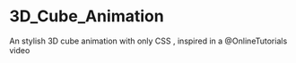 # 3D_Cube_Animation
An stylish 3D cube animation with only CSS , inspired in a @OnlineTutorials video
